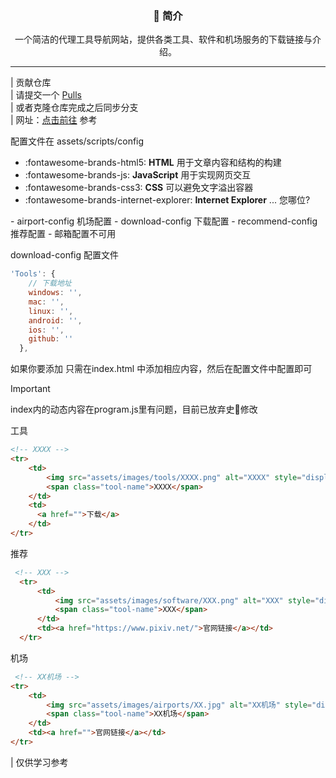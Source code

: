 
<div align="center">
  <h3>📖 简介</h3>
  <p>一个简洁的代理工具导航网站，提供各类工具、软件和机场服务的下载链接与介绍。</p>
</div>

---
| 贡献仓库  
| 请提交一个 [Pulls](https://github.com/Re0XIAOPA/ToolStore/pulls)  
| 或者克隆仓库完成之后同步分支  
| 网址：[点击前往](https://toolstore.awafuns.cn/) 参考

配置文件在 assets/scripts/config

<div class="grid cards" markdown>

- :fontawesome-brands-html5: __HTML__ 用于文章内容和结构的构建
- :fontawesome-brands-js: __JavaScript__ 用于实现网页交互
- :fontawesome-brands-css3: __CSS__ 可以避免文字溢出容器
- :fontawesome-brands-internet-explorer: __Internet Explorer__ ... 您哪位?

</div>
- airport-config 机场配置
- download-config 下载配置
- recommend-config 推荐配置
- 邮箱配置不可用

download-config 配置文件

```js
'Tools': {
    // 下载地址
    windows: '',
    mac: '',
    linux: '',
    android: '',
    ios: '',
    github: ''
  },
```

如果你要添加 只需在index.html 中添加相应内容，然后在配置文件中配置即可
> [!IMPORTANT]
> index内的动态内容在program.js里有问题，目前已放弃史🐎修改

工具

```html
<!-- XXXX -->
<tr>
    <td>
        <img src="assets/images/tools/XXXX.png" alt="XXXX" style="display:none">
        <span class="tool-name">XXXX</span>
    </td>
    <td>
      <a href="">下载</a>
    </td>
</tr>
```

推荐

```html
 <!-- XXX -->
  <tr>
      <td>
          <img src="assets/images/software/XXX.png" alt="XXX" style="display:none">
          <span class="tool-name">XXX</span>
      </td>
      <td><a href="https://www.pixiv.net/">官网链接</a></td>
  </tr>
```

机场

```html
 <!-- XX机场 -->
<tr>
    <td>
        <img src="assets/images/airports/XX.jpg" alt="XX机场" style="display:none">
        <span class="tool-name">XX机场</span>
    </td>
    <td><a href="">官网链接</a></td>
</tr>
```

| 仅供学习参考

